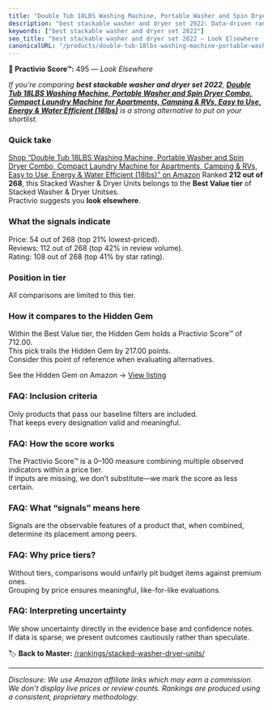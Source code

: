 ```yaml
---
title: "Double Tub 18LBS Washing Machine, Portable Washer and Spin Dryer Combo, Compact Laundry Machine for Apartments, Camping & RVs, Easy to Use, Energy & Water Efficient (18lbs)"
description: "best stackable washer and dryer set 2022: Data-driven ranking using the Practivio Score™. Positioned by quality, value, demand, findability, momentum."
keywords: ["best stackable washer and dryer set 2022"]
seo_title: "best stackable washer and dryer set 2022 — Look Elsewhere (2025)"
canonicalURL: "/products/double-tub-18lbs-washing-machine-portable-washer-and-spin-dryer-combo-compact-laundry-machine-for-apartments-camping-rvs-easy-to-use-energy-water-efficient-18lbs-B0D8SR45WH/"
---
```


**🚫 Practivio Score™:** 495 — _Look Elsewhere_


*If you're comparing **best stackable washer and dryer set 2022**, **[Double Tub 18LBS Washing Machine, Portable Washer and Spin Dryer Combo, Compact Laundry Machine for Apartments, Camping & RVs, Easy to Use, Energy & Water Efficient (18lbs)](https://www.amazon.com/dp/B0D8SR45WH?tag=practivio-20)** is a strong alternative to put on your shortlist.*
### Quick take
[Shop “Double Tub 18LBS Washing Machine, Portable Washer and Spin Dryer Combo, Compact Laundry Machine for Apartments, Camping & RVs, Easy to Use, Energy & Water Efficient (18lbs)” on Amazon](https://www.amazon.com/dp/B0D8SR45WH?tag=practivio-20)
Ranked **212 out of 268**, this Stacked Washer & Dryer Units belongs to the **Best Value tier** of Stacked Washer & Dryer Unitses.  
Practivio suggests you **look elsewhere**.

### What the signals indicate
Price: 54 out of 268 (top 21% lowest-priced).  
Reviews: 112 out of 268 (top 42% in review volume).  
Rating: 108 out of 268 (top 41% by star rating).  

### Position in tier
All comparisons are limited to this tier.

### How it compares to the Hidden Gem
Within the Best Value tier, the Hidden Gem holds a Practivio Score™ of 712.00.  
This pick trails the Hidden Gem by 217.00 points.  
Consider this point of reference when evaluating alternatives.  

See the Hidden Gem on Amazon → [View listing](https://www.amazon.com/dp/B095KG5FPT?tag=practivio-20)

### FAQ: Inclusion criteria
Only products that pass our baseline filters are included.  
That keeps every designation valid and meaningful.

### FAQ: How the score works
The Practivio Score™ is a 0–100 measure combining multiple observed indicators within a price tier.  
If inputs are missing, we don’t substitute—we mark the score as less certain.

### FAQ: What “signals” means here
Signals are the observable features of a product that, when combined, determine its placement among peers.

### FAQ: Why price tiers?
Without tiers, comparisons would unfairly pit budget items against premium ones.  
Grouping by price ensures meaningful, like-for-like evaluations.

### FAQ: Interpreting uncertainty
We show uncertainty directly in the evidence base and confidence notes.  
If data is sparse, we present outcomes cautiously rather than speculate.


🏷️ **Back to Master:** [/rankings/stacked-washer-dryer-units/](/rankings/stacked-washer-dryer-units/)

---
_Disclosure: We use Amazon affiliate links which may earn a commission. We don’t display live prices or review counts. Rankings are produced using a consistent, proprietary methodology._
